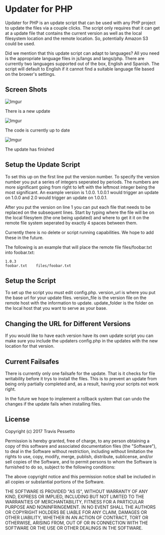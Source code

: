 # Updater for PHP

Updater for PHP is an update script that can be used with any PHP project to update
the files via a couple clicks.  The script only requires that it can get at a
update file that contains the current version as well as the local filesystem
location and the remote location.  So, potentially Amazon S3 could be used.

Did we mention that this update script can adapt to languages?  All you need is
the appropriate language files in js/langs and langs/php.  There are currently
two languages supported out of the box, English and Spanish.  The script will
default to English if it cannot find a suitable language file based on the
brower's settings.

## Screen Shots

![Imgur](http://i.imgur.com/kF1GrPp.png)

There is a new update

![Imgur](http://i.imgur.com/bcCyLJc.png)

The code is currently up to date

![Imgur](http://i.imgur.com/BbKhpls.png)

The update has finished

## Setup the Update Script

To set this up on the first line put the version number.  To specify the version
number you put a series of integers seperated by periods.  The numbers are more
significant going from right to left with the leftmost integer being the most
significant.  An example version is 1.0.0.  1.0.0.1 would trigger an update on
1.0.0 and 2.0 would trigger an update on 1.0.0.1.

After you put the version on line 1 you can put each file that needs to be
replaced on the subsequent lines.  Start by typing where the file will be
on the local filesytem (the one being updated) and where to get it it on
the remote file system seperated by exactly 4 spaces between them.

Currently there is no delete or script running capabilities.  We hope to add
these in the future.

The following is an example that will place the remote file files/foobar.txt
into foobar.txt:

```
1.0.3
foobar.txt    files/foobar.txt
```

## Setup the Script

To set up the script you must edit config.php.  version_url is where you put the
base url for your update files.  version_file is the version file on the remote
host with the information to update.  update_folder is the folder on the local
host that you want to serve as your base.

## Changing the URL for Different Versions

If you would like to have each version have its own update script you can make
sure you include the updaters config.php in the updates with the new location
for that version.

## Current Failsafes

There is currently only one failsafe for the update.  That is it checks for
file writability before it trys to install the files.  This is to prevent an
update from being only partially completed and, as a result, having your scripts
not work right.

In the future we hope to implement a rollback system that can undo the changes
if the update fails when installing files.

## License

Copyright (c) 2017 Travis Pessetto

Permission is hereby granted, free of charge, to any person obtaining a copy
of this software and associated documentation files (the "Software"), to deal
in the Software without restriction, including without limitation the rights
to use, copy, modify, merge, publish, distribute, sublicense, and/or sell
copies of the Software, and to permit persons to whom the Software is
furnished to do so, subject to the following conditions:

The above copyright notice and this permission notice shall be included in all
copies or substantial portions of the Software.

THE SOFTWARE IS PROVIDED "AS IS", WITHOUT WARRANTY OF ANY KIND, EXPRESS OR
IMPLIED, INCLUDING BUT NOT LIMITED TO THE WARRANTIES OF MERCHANTABILITY,
FITNESS FOR A PARTICULAR PURPOSE AND NONINFRINGEMENT. IN NO EVENT SHALL THE
AUTHORS OR COPYRIGHT HOLDERS BE LIABLE FOR ANY CLAIM, DAMAGES OR OTHER
LIABILITY, WHETHER IN AN ACTION OF CONTRACT, TORT OR OTHERWISE, ARISING FROM,
OUT OF OR IN CONNECTION WITH THE SOFTWARE OR THE USE OR OTHER DEALINGS IN THE
SOFTWARE.
